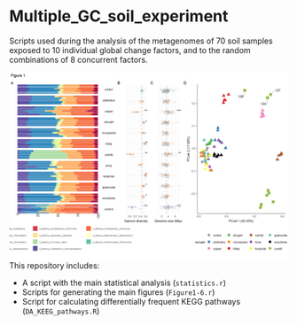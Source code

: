 # Multiple_GC_soil_experiment
Scripts used during the analysis of the metagenomes of 70 soil samples exposed to 10 individual global change factors, and to the random combinations of 8 concurrent factors.

<img src="Figure1.png"
     alt=""
     style="float: left; margin-right: 10px;" />

This repository includes: 
- A script with the main statistical analysis (`statistics.r`)
- Scripts for generating the main figures (`Figure1-6.r`)
- Script for calculating differentially frequent KEGG pathways (`DA_KEEG_pathways.R`)
